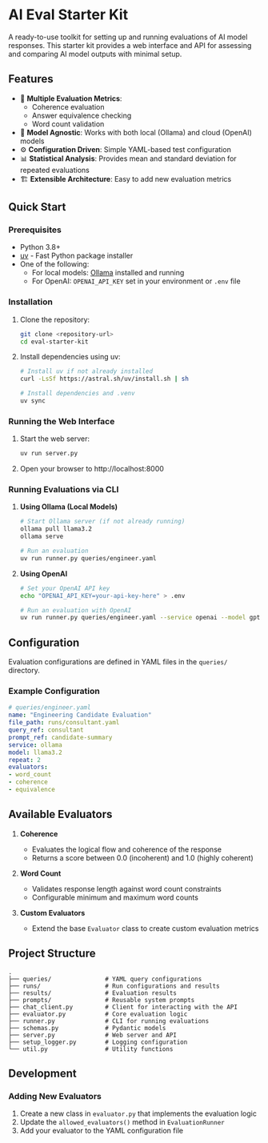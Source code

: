 # AI Eval Starter Kit

A ready-to-use toolkit for setting up and running evaluations of AI model responses. This starter kit provides a web interface and API for assessing and comparing AI model outputs with minimal setup.

## Features

- 🎯 **Multiple Evaluation Metrics**:
  - Coherence evaluation
  - Answer equivalence checking
  - Word count validation
- 🔄 **Model Agnostic**: Works with both local (Ollama) and cloud (OpenAI) models
- ⚙️ **Configuration Driven**: Simple YAML-based test configuration
- 📊 **Statistical Analysis**: Provides mean and standard deviation for repeated evaluations
- 🏗️ **Extensible Architecture**: Easy to add new evaluation metrics

## Quick Start

### Prerequisites
- Python 3.8+
- [uv](https://github.com/astral-sh/uv) - Fast Python package installer
- One of the following:
  - For local models: [Ollama](https://ollama.ai/) installed and running
  - For OpenAI: `OPENAI_API_KEY` set in your environment or `.env` file

### Installation

1. Clone the repository:
   ```bash
   git clone <repository-url>
   cd eval-starter-kit
   ```

2. Install dependencies using uv:
   ```bash
   # Install uv if not already installed
   curl -LsSf https://astral.sh/uv/install.sh | sh
   
   # Install dependencies and .venv
   uv sync
   ```

### Running the Web Interface

1. Start the web server:
   ```bash
   uv run server.py
   ```

2. Open your browser to http://localhost:8000

### Running Evaluations via CLI

1. **Using Ollama (Local Models)**
   ```bash
   # Start Ollama server (if not already running)
   ollama pull llama3.2
   ollama serve
   
   # Run an evaluation
   uv run runner.py queries/engineer.yaml
   ```

2. **Using OpenAI**
   ```bash
   # Set your OpenAI API key
   echo "OPENAI_API_KEY=your-api-key-here" > .env
   
   # Run an evaluation with OpenAI
   uv run runner.py queries/engineer.yaml --service openai --model gpt-4
   ```

## Configuration

Evaluation configurations are defined in YAML files in the `queries/` directory.

### Example Configuration

```yaml
# queries/engineer.yaml
name: "Engineering Candidate Evaluation"
file_path: runs/consultant.yaml
query_ref: consultant
prompt_ref: candidate-summary
service: ollama
model: llama3.2
repeat: 2
evaluators:
- word_count
- coherence
- equivalence
```

## Available Evaluators

1. **Coherence**
   - Evaluates the logical flow and coherence of the response
   - Returns a score between 0.0 (incoherent) and 1.0 (highly coherent)

2. **Word Count**
   - Validates response length against word count constraints
   - Configurable minimum and maximum word counts

3. **Custom Evaluators**
   - Extend the base `Evaluator` class to create custom evaluation metrics

## Project Structure

```
.
├── queries/               # YAML query configurations
├── runs/                  # Run configurations and results
├── results/               # Evaluation results
├── prompts/               # Reusable system prompts
├── chat_client.py         # Client for interacting with the API
├── evaluator.py           # Core evaluation logic
├── runner.py              # CLI for running evaluations
├── schemas.py             # Pydantic models
├── server.py              # Web server and API
├── setup_logger.py        # Logging configuration
└── util.py                # Utility functions
```

## Development

### Adding New Evaluators

1. Create a new class in `evaluator.py` that implements the evaluation logic
2. Update the `allowed_evaluators()` method in `EvaluationRunner`
3. Add your evaluator to the YAML configuration file

